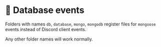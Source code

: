 # 📄 Database events

Folders with names `db`, `database`, `mongo`, `mongodb` register files for `mongoose` events instead of Discord client events.

Any other folder names will work normally.

